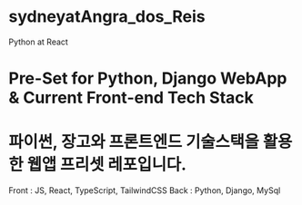 # sydneyatAngra_dos_Reis
Python at React

# Pre-Set for Python, Django WebApp & Current Front-end Tech Stack  
# 파이썬, 장고와 프론트엔드 기술스택을 활용한 웹앱 프리셋 레포입니다.

Front : JS, React, TypeScript, TailwindCSS
Back : Python, Django, MySql
